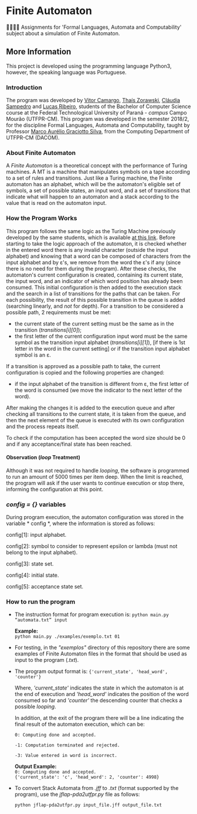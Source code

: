 # Finite Automaton
👨🏽‍💻👏 Assignments for 'Formal Languages, Automata and Computability' subject about a simulation of Finite Automaton.

## More Information
This project is developed using the programming language Python3, however, the speaking language was Portuguese.

### Introduction
The program was developed by [Vitor Camargo](https://github.com/vitorCamargo), [Thaís Zorawski](https://github.com/TZorawski), [Cláudia Sampedro](https://github.com/claudiaps) and [Lucas Ribeiro](https://github.com/lucasvribeiro), students of the Bachelor of Computer Science course at the Federal Technological University of Paraná - *campus* Campo Mourão (UTFPR-CM). This program was developed in the semester 2018/2, for the discipline Formal Languages, Automata and Computability, taught by Professor [Marco Aurélio Graciotto Silva](https://github.com/magsilva), from the Computing Department of UTFPR-CM (DACOM).

### About Finite Automaton
A *Finite Automaton* is a theoretical concept with the performance of Turing machines. A MT is a machine that manipulates symbols on a tape according to a set of rules and transitions. Just like a Turing machine, the Finite automaton has an alphabet, which will be the automaton's eligible set of symbols, a set of possible states, an input word, and a set of transitions that indicate what will happen to an automaton and a stack according to the value that is read on the automaton input.

### How the Program Works
This program follows the same logic as the Turing Machine previously developed by the same students, which is available [at this link](https://github.com/vitorCamargo/turin-machine). Before starting to take the logic approach of the automaton, it is checked whether in the entered word there is any invalid character (outside the input alphabet) and knowing that a word can be composed of characters from the input alphabet and by ε's, we remove from the word the ε's if any (since there is no need for them during the program). After these checks, the automaton's current configuration is created, containing its current state, the input word, and an indicator of which word position has already been consumed. This initial configuration is then added to the execution stack and the search in a list of transitions for the paths that can be taken. For each possibility, the result of this possible transition in the queue is added (searching linearly, and *not* for depth). For a transition to be considered a possible path, 2 requirements must be met:

- the current state of the current setting must be the same as in the transition (*transitions\[i]\[0]*);
- the first letter of the current configuration input word must be the same symbol as the transition input alphabet (*transitions\[i]\[1]*), \[if there is 1st letter in the word in the current setting] or if the transition input alphabet symbol is an ε.

If a transition is approved as a possible path to take, the current configuration is copied and the following properties are changed:
- if the input alphabet of the transition is different from ε, the first letter of the word is consumed (we move the indicator to the next letter of the word).

After making the changes it is added to the execution queue and after checking all transitions to the current state, it is taken from the queue, and then the next element of the queue is executed with its own configuration and the process repeats itself.

To check if the computation has been accepted the word size should be 0 and if any acceptance/final state has been reached.

#### Observation (*loop* Treatment)
Although it was not required to handle *looping*, the software is programmed to run an amount of 5000 times per item deep. When the limit is reached, the program will ask if the user wants to continue execution or stop there, informing the configuration at this point.

### *config = {}* variables
During program execution, the automaton configuration was stored in the variable * config *, where the information is stored as follows:

config\[1]: input alphabet.

config\[2]: symbol to consider to represent epsilon or lambda (must not belong to the input alphabet).

config\[3]: state set.

config\[4]: initial state.

config\[5]: acceptance state set.
	
### How to run the program
- The instruction format for program execution is:
	`python main.py “automata.txt” input`
    
  **Example:**  
  `python main.py ./examples/exemplo.txt 01`

- For testing, in the *"exemplos"* directory of this repository there are some examples of Finite Automaton files in the format that should be used as input to the program (*.txt*).

- The program output format is:
  `{'current_state', 'head_word', 'counter'}`

  Where, *'current_state'* indicates the state in which the automaton is at the end of execution and *'head_word'* indicates the position of the word consumed so far and *'counter'* the descending counter that checks a possible *looping*.
  
  In addition, at the exit of the program there will be a line indicating the final result of the automaton execution, which can be:
  
  `0: Computing done and accepted.`
  
  `-1: Computation terminated and rejected.`
  
  `-3: Value entered in word is incorrect.`

  **Output Example:**  
  `0: Computing done and accepted.`  
  `{'current_state': 'c', 'head_word': 2, 'counter': 4998}`
  
- To convert Stack Automata from *.jff* to *.txt* (format supported by the program), use the *jflap-pda2utfpr.py* file as follows:

  `python jflap-pda2utfpr.py input_file.jff output_file.txt`
